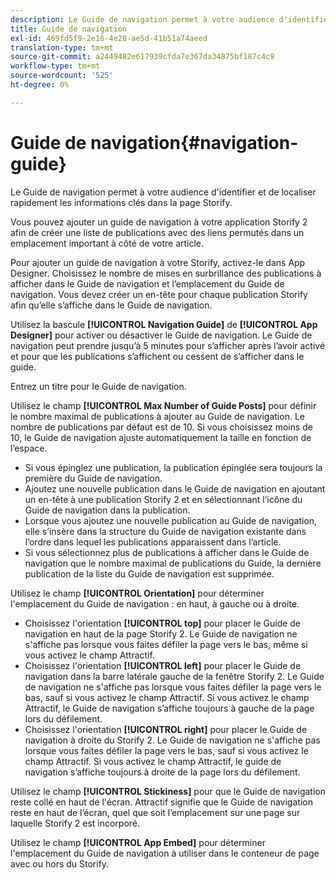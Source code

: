 ```yaml
---
description: Le Guide de navigation permet à votre audience d'identifier et de localiser rapidement les informations clés dans la page Storify.
title: Guide de navigation
exl-id: 469fd5f9-2e16-4e28-ae5d-41b51a74aeed
translation-type: tm+mt
source-git-commit: a2449482e617939cfda7e367da34875bf187c4c9
workflow-type: tm+mt
source-wordcount: '525'
ht-degree: 0%

---
```


# Guide de navigation{#navigation-guide}

Le Guide de navigation permet à votre audience d&#39;identifier et de localiser rapidement les informations clés dans la page Storify.

Vous pouvez ajouter un guide de navigation à votre application Storify 2 afin de créer une liste de publications avec des liens permutés dans un emplacement important à côté de votre article.

Pour ajouter un guide de navigation à votre Storify, activez-le dans App Designer. Choisissez le nombre de mises en surbrillance des publications à afficher dans le Guide de navigation et l’emplacement du Guide de navigation. Vous devez créer un en-tête pour chaque publication Storify afin qu’elle s’affiche dans le Guide de navigation.

Utilisez la bascule **[!UICONTROL Navigation Guide]** de **[!UICONTROL App Designer]** pour activer ou désactiver le Guide de navigation. Le Guide de navigation peut prendre jusqu’à 5 minutes pour s’afficher après l’avoir activé et pour que les publications s’affichent ou cessent de s’afficher dans le guide.

Entrez un titre pour le Guide de navigation.

Utilisez le champ **[!UICONTROL Max Number of Guide Posts]** pour définir le nombre maximal de publications à ajouter au Guide de navigation. Le nombre de publications par défaut est de 10. Si vous choisissez moins de 10, le Guide de navigation ajuste automatiquement la taille en fonction de l’espace.

* Si vous épinglez une publication, la publication épinglée sera toujours la première du Guide de navigation.
* Ajoutez une nouvelle publication dans le Guide de navigation en ajoutant un en-tête à une publication Storify 2 et en sélectionnant l’icône du Guide de navigation dans la publication.
* Lorsque vous ajoutez une nouvelle publication au Guide de navigation, elle s’insère dans la structure du Guide de navigation existante dans l’ordre dans lequel les publications apparaissent dans l’article.
* Si vous sélectionnez plus de publications à afficher dans le Guide de navigation que le nombre maximal de publications du Guide, la dernière publication de la liste du Guide de navigation est supprimée.

Utilisez le champ **[!UICONTROL Orientation]** pour déterminer l&#39;emplacement du Guide de navigation : en haut, à gauche ou à droite.

* Choisissez l&#39;orientation **[!UICONTROL top]** pour placer le Guide de navigation en haut de la page Storify 2. Le Guide de navigation ne s&#39;affiche pas lorsque vous faites défiler la page vers le bas, même si vous activez le champ Attractif.
* Choisissez l&#39;orientation **[!UICONTROL left]** pour placer le Guide de navigation dans la barre latérale gauche de la fenêtre Storify 2. Le Guide de navigation ne s&#39;affiche pas lorsque vous faites défiler la page vers le bas, sauf si vous activez le champ Attractif. Si vous activez le champ Attractif, le Guide de navigation s’affiche toujours à gauche de la page lors du défilement.
* Choisissez l&#39;orientation **[!UICONTROL right]** pour placer le Guide de navigation à droite du Storify 2. Le Guide de navigation ne s&#39;affiche pas lorsque vous faites défiler la page vers le bas, sauf si vous activez le champ Attractif. Si vous activez le champ Attractif, le guide de navigation s’affiche toujours à droite de la page lors du défilement.

Utilisez le champ **[!UICONTROL Stickiness]** pour que le Guide de navigation reste collé en haut de l&#39;écran. Attractif signifie que le Guide de navigation reste en haut de l’écran, quel que soit l’emplacement sur une page sur laquelle Storify 2 est incorporé.

Utilisez le champ **[!UICONTROL App Embed]** pour déterminer l&#39;emplacement du Guide de navigation à utiliser dans le conteneur de page avec ou hors du Storify.
